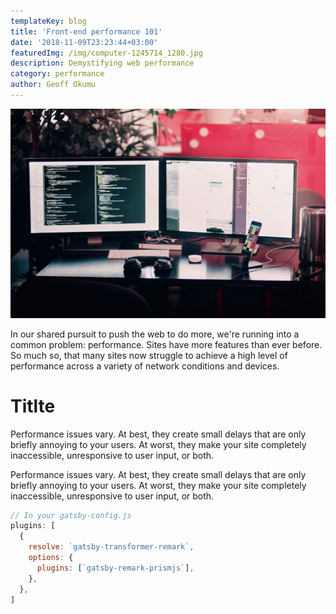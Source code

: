 ```yaml
---
templateKey: blog
title: 'Front-end performance 101'
date: '2018-11-09T23:23:44+03:00'
featuredImg: /img/computer-1245714_1280.jpg
description: Demystifying web performance
category: performance
author: Geoff Okumu
---
```


<img src='./computer-1245714_1280.jpg' alt='laptop computer'>

In our shared pursuit to push the web to do more, we're running into a common problem: performance. Sites have more features than ever before. So much so, that many sites now struggle to achieve a high level of performance across a variety of network conditions and devices.

# Titlte

Performance issues vary. At best, they create small delays that are only briefly annoying to your users. At worst, they make your site completely inaccessible, unresponsive to user input, or both.

Performance issues vary. At best, they create small delays that are only briefly annoying to your users. At worst, they make your site completely inaccessible, unresponsive to user input, or both.

```javascript
// In your gatsby-config.js
plugins: [
  {
    resolve: `gatsby-transformer-remark`,
    options: {
      plugins: [`gatsby-remark-prismjs`],
    },
  },
]
```
